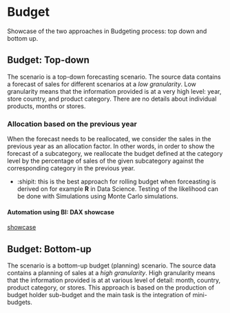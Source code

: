 # Budget 

Showcase of the two approaches in Budgeting process: top down and bottom up. <br>
## Budget: Top-down 
The scenario is a top-down forecasting scenario. The source data contains a forecast of sales for different scenarios at a _low granularity_. Low granularity means that the information provided is at a very high level: year, store country, and product category. There are no details about individual products, months or stores.<br>
### Allocation based on the previous year
When the forecast needs to be reallocated, we consider the sales in the previous year as an allocation factor. In other words, in order to show the forecast of a subcategory, we reallocate the budget defined at the category level by the percentage of sales of the given subcategory against the corresponding category in the previous year.
- :shipit: this is the best approach for rolling budget when forceasting is derived on for example **R** in Data Science. Testing of the likelihood can be done with Simulations using Monte Carlo simulations.
#### Automation using BI: DAX showcase 

[showcase](https://www.daxpatterns.com/daxpatterns/wp-content/uploads/sites/151/2020/06/F-14-02.png)

## Budget: Bottom-up
The scenario is a bottom-up budget (planning) scenario. The source data contains a planning of sales at a _high granularity_. High granularity means that the information provided is at at various level of detail: month, country, product category, or stores. This approach is based on the production of budget holder sub-budget and the main task is the integration of mini-budgets.<br>
